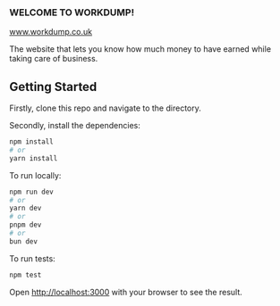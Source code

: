 ### WELCOME TO WORKDUMP!

www.workdump.co.uk

The website that lets you know how much money to have earned while taking care of business.

## Getting Started

Firstly, clone this repo and navigate to the directory.

Secondly, install the dependencies:

```bash
npm install
# or
yarn install
```

To run locally: 

```bash
npm run dev
# or
yarn dev
# or
pnpm dev
# or
bun dev
```

To run tests:
```bash
npm test
```

Open [http://localhost:3000](http://localhost:3000) with your browser to see the result.

